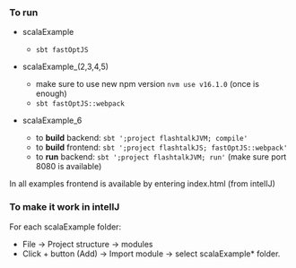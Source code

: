 ### To run
- scalaExample
  - `sbt fastOptJS`


- scalaExample_(2,3,4,5)
    - make sure to use new npm version `nvm use v16.1.0` (once is enough)
    - `sbt fastOptJS::webpack`


- scalaExample_6
  - to **build** backend: `sbt ';project flashtalkJVM; compile'`
  - to **build** frontend: `sbt ';project flashtalkJS; fastOptJS::webpack'`
  - to **run** backend: `sbt ';project flashtalkJVM; run'` (make sure port 8080 is available)


In all examples frontend is available by entering index.html (from intelIJ)

### To make it work in intelIJ

For each scalaExample folder:
- File -> Project structure -> modules 
- Click + button (Add) -> Import module -> select scalaExample* folder.